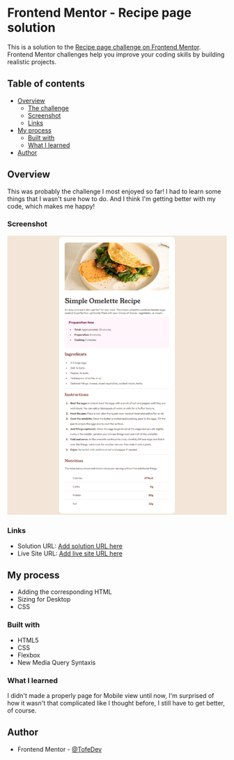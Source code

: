 # Frontend Mentor - Recipe page solution

This is a solution to the [Recipe page challenge on Frontend Mentor](https://www.frontendmentor.io/challenges/recipe-page-KiTsR8QQKm). Frontend Mentor challenges help you improve your coding skills by building realistic projects.

## Table of contents

- [Overview](#overview)
  - [The challenge](#the-challenge)
  - [Screenshot](#screenshot)
  - [Links](#links)
- [My process](#my-process)
  - [Built with](#built-with)
  - [What I learned](#what-i-learned)
- [Author](#author)

## Overview

This was probably the challenge I most enjoyed so far! I had to learn some things that I wasn't sure how to do. And I think I'm getting better with my code, which makes me happy!

### Screenshot

![Finished Page](./design/Screenshot%20Finished%20Project.png)

### Links

- Solution URL: [Add solution URL here](https://your-solution-url.com)
- Live Site URL: [Add live site URL here](https://your-live-site-url.com)

## My process

- Adding the corresponding HTML
- Sizing for Desktop
- CSS

### Built with

- HTML5
- CSS
- Flexbox
- New Media Query Syntaxis

### What I learned

I didn't made a properly page for Mobile view until now, I'm surprised of how it wasn't that complicated like I thought before, I still have to get better, of course.

## Author

- Frontend Mentor - [@TofeDev](https://www.frontendmentor.io/profile/TofeDev)
